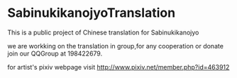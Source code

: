 # SabinukikanojyoTranslation
This is a public project of Chinese translation for Sabinukikanojyo 

we are workking on the translation in group,for any cooperation or donate join our QQGroup at 198422679.

for artist's pixiv webpage visit http://www.pixiv.net/member.php?id=463912 


